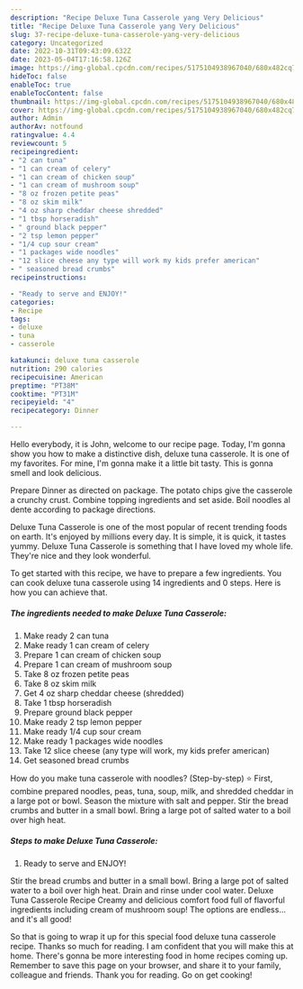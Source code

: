 ```yaml
---
description: "Recipe Deluxe Tuna Casserole yang Very Delicious"
title: "Recipe Deluxe Tuna Casserole yang Very Delicious"
slug: 37-recipe-deluxe-tuna-casserole-yang-very-delicious
category: Uncategorized
date: 2022-10-31T09:43:09.632Z
date: 2023-05-04T17:16:58.126Z
image: https://img-global.cpcdn.com/recipes/5175104938967040/680x482cq70/deluxe-tuna-casserole-recipe-main-photo.jpg
hideToc: false
enableToc: true
enableTocContent: false
thumbnail: https://img-global.cpcdn.com/recipes/5175104938967040/680x482cq70/deluxe-tuna-casserole-recipe-main-photo.jpg
cover: https://img-global.cpcdn.com/recipes/5175104938967040/680x482cq70/deluxe-tuna-casserole-recipe-main-photo.jpg
author: Admin
authorAv: notfound
ratingvalue: 4.4
reviewcount: 5
recipeingredient:
- "2 can tuna"
- "1 can cream of celery"
- "1 can cream of chicken soup"
- "1 can cream of mushroom soup"
- "8 oz frozen petite peas"
- "8 oz skim milk"
- "4 oz sharp cheddar cheese shredded"
- "1 tbsp horseradish"
- " ground black pepper"
- "2 tsp lemon pepper"
- "1/4 cup sour cream"
- "1 packages wide noodles"
- "12 slice cheese any type will work my kids prefer american"
- " seasoned bread crumbs"
recipeinstructions:

- "Ready to serve and ENJOY!"
categories:
- Recipe
tags:
- deluxe
- tuna
- casserole

katakunci: deluxe tuna casserole 
nutrition: 290 calories
recipecuisine: American
preptime: "PT38M"
cooktime: "PT31M"
recipeyield: "4"
recipecategory: Dinner

---
```



Hello everybody, it is John, welcome to our recipe page. Today, I'm gonna show you how to make a distinctive dish, deluxe tuna casserole. It is one of my favorites. For mine, I'm gonna make it a little bit tasty. This is gonna smell and look delicious.

Prepare Dinner as directed on package. The potato chips give the casserole a crunchy crust. Combine topping ingredients and set aside. Boil noodles al dente according to package directions.

Deluxe Tuna Casserole is one of the most popular of recent trending foods on earth. It's enjoyed by millions every day. It is simple, it is quick, it tastes yummy. Deluxe Tuna Casserole is something that I have loved my whole life. They're nice and they look wonderful.


To get started with this recipe, we have to prepare a few ingredients. You can cook deluxe tuna casserole using 14 ingredients and 0 steps. Here is how you can achieve that.

<!--inarticleads1-->

##### The ingredients needed to make Deluxe Tuna Casserole:

1. Make ready 2 can tuna
1. Make ready 1 can cream of celery
1. Prepare 1 can cream of chicken soup
1. Prepare 1 can cream of mushroom soup
1. Take 8 oz frozen petite peas
1. Take 8 oz skim milk
1. Get 4 oz sharp cheddar cheese (shredded)
1. Take 1 tbsp horseradish
1. Prepare  ground black pepper
1. Make ready 2 tsp lemon pepper
1. Make ready 1/4 cup sour cream
1. Make ready 1 packages wide noodles
1. Take 12 slice cheese (any type will work, my kids prefer american)
1. Get  seasoned bread crumbs


How do you make tuna casserole with noodles? (Step-by-step) ⭐ First, combine prepared noodles, peas, tuna, soup, milk, and shredded cheddar in a large pot or bowl. Season the mixture with salt and pepper. Stir the bread crumbs and butter in a small bowl. Bring a large pot of salted water to a boil over high heat. 

<!--inarticleads2-->

##### Steps to make Deluxe Tuna Casserole:


1. Ready to serve and ENJOY!

Stir the bread crumbs and butter in a small bowl. Bring a large pot of salted water to a boil over high heat. Drain and rinse under cool water. Deluxe Tuna Casserole Recipe Creamy and delicious comfort food full of flavorful ingredients including cream of mushroom soup! The options are endless…and it&#39;s all good! 

So that is going to wrap it up for this special food deluxe tuna casserole recipe. Thanks so much for reading. I am confident that you will make this at home. There's gonna be more interesting food in home recipes coming up. Remember to save this page on your browser, and share it to your family, colleague and friends. Thank you for reading. Go on get cooking!
